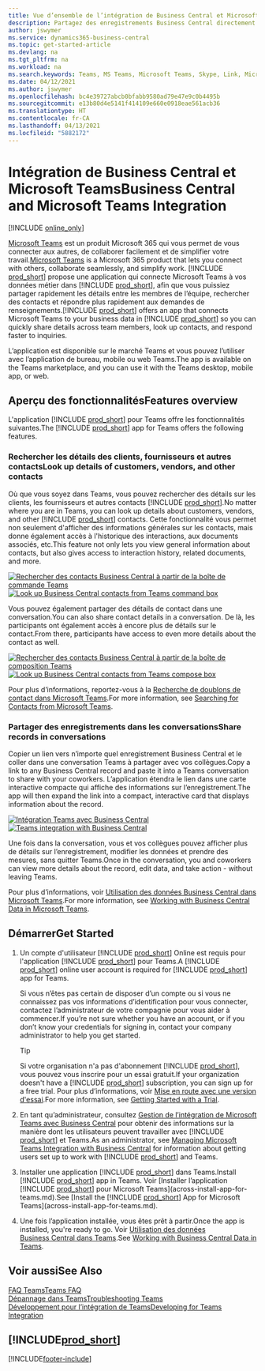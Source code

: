 ```yaml
---
title: Vue d’ensemble de l’intégration de Business Central et Microsoft Teams | Microsoft Docs
description: Partagez des enregistrements Business Central directement dans une conversation Teams.
author: jswymer
ms.service: dynamics365-business-central
ms.topic: get-started-article
ms.devlang: na
ms.tgt_pltfrm: na
ms.workload: na
ms.search.keywords: Teams, MS Teams, Microsoft Teams, Skype, Link, Microsoft 365, collaborate, collaboration, teamwork
ms.date: 04/12/2021
ms.author: jswymer
ms.openlocfilehash: bc4e39727abcb0bfabb9580ad79e47e9c0b4495b
ms.sourcegitcommit: e13b80d4e5141f414109e660e0918eae561acb36
ms.translationtype: HT
ms.contentlocale: fr-CA
ms.lasthandoff: 04/13/2021
ms.locfileid: "5882172"
---
```

# <a name="business-central-and-microsoft-teams-integration"></a><span data-ttu-id="292b8-103">Intégration de Business Central et Microsoft Teams</span><span class="sxs-lookup"><span data-stu-id="292b8-103">Business Central and Microsoft Teams Integration</span></span>

[!INCLUDE [online_only](includes/online_only.md)]

<span data-ttu-id="292b8-104">[Microsoft Teams](https://www.microsoft.com/en-us/microsoft-365/microsoft-teams) est un produit Microsoft 365 qui vous permet de vous connecter aux autres, de collaborer facilement et de simplifier votre travail.</span><span class="sxs-lookup"><span data-stu-id="292b8-104">[Microsoft Teams](https://www.microsoft.com/en-us/microsoft-365/microsoft-teams) is a Microsoft 365 product that lets you connect with others, collaborate seamlessly, and simplify work.</span></span> <span data-ttu-id="292b8-105">[!INCLUDE [prod_short](includes/prod_short.md)] propose une application qui connecte Microsoft Teams à vos données métier dans [!INCLUDE [prod_short](includes/prod_short.md)], afin que vous puissiez partager rapidement les détails entre les membres de l’équipe, rechercher des contacts et répondre plus rapidement aux demandes de renseignements.</span><span class="sxs-lookup"><span data-stu-id="292b8-105">[!INCLUDE [prod_short](includes/prod_short.md)] offers an app that connects Microsoft Teams to your business data in [!INCLUDE [prod_short](includes/prod_short.md)] so you can quickly share details across team members, look up contacts, and respond faster to inquiries.</span></span>

<span data-ttu-id="292b8-106">L’application est disponible sur le marché Teams et vous pouvez l’utiliser avec l’application de bureau, mobile ou web Teams.</span><span class="sxs-lookup"><span data-stu-id="292b8-106">The app is available on the Teams marketplace, and you can use it with the Teams desktop, mobile app, or web.</span></span>

## <a name="features-overview"></a><span data-ttu-id="292b8-107">Aperçu des fonctionnalités</span><span class="sxs-lookup"><span data-stu-id="292b8-107">Features overview</span></span>

<span data-ttu-id="292b8-108">L'application [!INCLUDE [prod_short](includes/prod_short.md)] pour Teams offre les fonctionnalités suivantes.</span><span class="sxs-lookup"><span data-stu-id="292b8-108">The [!INCLUDE [prod_short](includes/prod_short.md)] app for Teams offers the following features.</span></span>

### <a name="look-up-details-of-customers-vendors-and-other-contacts"></a><span data-ttu-id="292b8-109">Rechercher les détails des clients, fournisseurs et autres contacts</span><span class="sxs-lookup"><span data-stu-id="292b8-109">Look up details of customers, vendors, and other contacts</span></span>

<span data-ttu-id="292b8-110">Où que vous soyez dans Teams, vous pouvez rechercher des détails sur les clients, les fournisseurs et autres contacts [!INCLUDE [prod_short](includes/prod_short.md)].</span><span class="sxs-lookup"><span data-stu-id="292b8-110">No matter where you are in Teams, you can look up details about customers, vendors, and other [!INCLUDE [prod_short](includes/prod_short.md)] contacts.</span></span> <span data-ttu-id="292b8-111">Cette fonctionnalité vous permet non seulement d'afficher des informations générales sur les contacts, mais donne également accès à l'historique des interactions, aux documents associés, etc.</span><span class="sxs-lookup"><span data-stu-id="292b8-111">This feature not only lets you view general information about contacts, but also gives access to interaction history, related documents, and more.</span></span>

 <span data-ttu-id="292b8-112">[![Rechercher des contacts Business Central à partir de la boîte de commande Teams](media/teams-contacts-overview.png)](media/teams-contacts-overview.png#lightbox)</span><span class="sxs-lookup"><span data-stu-id="292b8-112">[![Look up Business Central contacts from Teams command box](media/teams-contacts-overview.png)](media/teams-contacts-overview.png#lightbox)</span></span>

<span data-ttu-id="292b8-113">Vous pouvez également partager des détails de contact dans une conversation.</span><span class="sxs-lookup"><span data-stu-id="292b8-113">You can also share contact details in a conversation.</span></span> <span data-ttu-id="292b8-114">De là, les participants ont également accès à encore plus de détails sur le contact.</span><span class="sxs-lookup"><span data-stu-id="292b8-114">From there, participants have access to even more details about the contact as well.</span></span>

 <span data-ttu-id="292b8-115">[![Rechercher des contacts Business Central à partir de la boîte de composition Teams](media/teams-contacts.png)](media/teams-contacts.png#lightbox)</span><span class="sxs-lookup"><span data-stu-id="292b8-115">[![Look up Business Central contacts from Teams compose box](media/teams-contacts.png)](media/teams-contacts.png#lightbox)</span></span>

<span data-ttu-id="292b8-116">Pour plus d’informations, reportez-vous à la [Recherche de doublons de contact dans Microsoft Teams](across-search-contacts-teams.md).</span><span class="sxs-lookup"><span data-stu-id="292b8-116">For more information, see [Searching for Contacts from Microsoft Teams](across-search-contacts-teams.md).</span></span>

### <a name="share-records-in-conversations"></a><span data-ttu-id="292b8-117">Partager des enregistrements dans les conversations</span><span class="sxs-lookup"><span data-stu-id="292b8-117">Share records in conversations</span></span>

<span data-ttu-id="292b8-118">Copier un lien vers n’importe quel enregistrement Business Central et le coller dans une conversation Teams à partager avec vos collègues.</span><span class="sxs-lookup"><span data-stu-id="292b8-118">Copy a link to any Business Central record and paste it into a Teams conversation to share with your coworkers.</span></span> <span data-ttu-id="292b8-119">L’application étendra le lien dans une carte interactive compacte qui affiche des informations sur l’enregistrement.</span><span class="sxs-lookup"><span data-stu-id="292b8-119">The app will then expand the link into a compact, interactive card that displays information about the record.</span></span>

<span data-ttu-id="292b8-120">[![Intégration Teams avec Business Central](media/teams-intro-v3.png)](media/teams-intro-v3.png#lightbox)</span><span class="sxs-lookup"><span data-stu-id="292b8-120">[![Teams integration with Business Central](media/teams-intro-v3.png)](media/teams-intro-v3.png#lightbox)</span></span>

<span data-ttu-id="292b8-121">Une fois dans la conversation, vous et vos collègues pouvez afficher plus de détails sur l’enregistrement, modifier les données et prendre des mesures, sans quitter Teams.</span><span class="sxs-lookup"><span data-stu-id="292b8-121">Once in the conversation, you and coworkers can view more details about the record, edit data, and take action - without leaving Teams.</span></span>

<span data-ttu-id="292b8-122">Pour plus d’informations, voir [Utilisation des données Business Central dans Microsoft Teams](across-working-with-teams.md).</span><span class="sxs-lookup"><span data-stu-id="292b8-122">For more information, see [Working with Business Central Data in Microsoft Teams](across-working-with-teams.md).</span></span>

## <a name="get-started"></a><span data-ttu-id="292b8-123">Démarrer</span><span class="sxs-lookup"><span data-stu-id="292b8-123">Get Started</span></span>

1. <span data-ttu-id="292b8-124">Un compte d'utilisateur [!INCLUDE [prod_short](includes/prod_short.md)] Online est requis pour l'application [!INCLUDE [prod_short](includes/prod_short.md)] pour Teams.</span><span class="sxs-lookup"><span data-stu-id="292b8-124">A [!INCLUDE [prod_short](includes/prod_short.md)] online user account is required for [!INCLUDE [prod_short](includes/prod_short.md)] app for Teams.</span></span>

    <span data-ttu-id="292b8-125">Si vous n’êtes pas certain de disposer d’un compte ou si vous ne connaissez pas vos informations d’identification pour vous connecter, contactez l’administrateur de votre compagnie pour vous aider à commencer.</span><span class="sxs-lookup"><span data-stu-id="292b8-125">If you’re not sure whether you have an account, or if you don’t know your credentials for signing in, contact your company administrator to help you get started.</span></span>

    > [!TIP]
    > <span data-ttu-id="292b8-126">Si votre organisation n'a pas d'abonnement [!INCLUDE [prod_short](includes/prod_short.md)], vous pouvez vous inscrire pour un essai gratuit.</span><span class="sxs-lookup"><span data-stu-id="292b8-126">If your organization doesn't have a [!INCLUDE [prod_short](includes/prod_short.md)] subscription, you can sign up for a free trial.</span></span> <span data-ttu-id="292b8-127">Pour plus d’informations, voir [Mise en route avec une version d'essai](across-preview.md#getting-started-with-a-trial).</span><span class="sxs-lookup"><span data-stu-id="292b8-127">For more information, see [Getting Started with a Trial](across-preview.md#getting-started-with-a-trial).</span></span>

2. <span data-ttu-id="292b8-128">En tant qu’administrateur, consultez [Gestion de l’intégration de Microsoft Teams avec Business Central](admin-teams-integration.md) pour obtenir des informations sur la manière dont les utilisateurs peuvent travailler avec [!INCLUDE [prod_short](includes/prod_short.md)] et Teams.</span><span class="sxs-lookup"><span data-stu-id="292b8-128">As an administrator, see [Managing Microsoft Teams Integration with Business Central](admin-teams-integration.md) for information about getting users set up to work with [!INCLUDE [prod_short](includes/prod_short.md)] and Teams.</span></span>
3. <span data-ttu-id="292b8-129">Installer une application [!INCLUDE [prod_short](includes/prod_short.md)] dans Teams.</span><span class="sxs-lookup"><span data-stu-id="292b8-129">Install [!INCLUDE [prod_short](includes/prod_short.md)] app in Teams.</span></span> <span data-ttu-id="292b8-130">Voir [Installer l’application [!INCLUDE [prod_short](includes/prod_short.md)] pour Microsoft Teams](across-install-app-for-teams.md).</span><span class="sxs-lookup"><span data-stu-id="292b8-130">See [Install the [!INCLUDE [prod_short](includes/prod_short.md)] App for Microsoft Teams](across-install-app-for-teams.md).</span></span>
4. <span data-ttu-id="292b8-131">Une fois l’application installée, vous êtes prêt à partir.</span><span class="sxs-lookup"><span data-stu-id="292b8-131">Once the app is installed, you're ready to go.</span></span> <span data-ttu-id="292b8-132">Voir [Utilisation des données Business Central dans Teams](across-working-with-teams.md).</span><span class="sxs-lookup"><span data-stu-id="292b8-132">See [Working with Business Central Data in Teams](across-working-with-teams.md).</span></span> 

## <a name="see-also"></a><span data-ttu-id="292b8-133">Voir aussi</span><span class="sxs-lookup"><span data-stu-id="292b8-133">See Also</span></span>

[<span data-ttu-id="292b8-134">FAQ Teams</span><span class="sxs-lookup"><span data-stu-id="292b8-134">Teams FAQ</span></span>](teams-faq.md)  
[<span data-ttu-id="292b8-135">Dépannage dans Teams</span><span class="sxs-lookup"><span data-stu-id="292b8-135">Troubleshooting Teams</span></span>](admin-teams-troubleshooting.md)  
[<span data-ttu-id="292b8-136">Développement pour l’intégration de Teams</span><span class="sxs-lookup"><span data-stu-id="292b8-136">Developing for Teams Integration</span></span>](/dynamics365/business-central/dev-itpro/developer/devenv-develop-for-teams)
  
## [!INCLUDE[prod_short](includes/free_trial_md.md)]  


[!INCLUDE[footer-include](includes/footer-banner.md)]